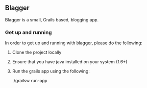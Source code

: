 ## Blagger

Blagger is a small, Grails based, blogging app.

### Get up and running

In order to get up and running with blagger, please do the following:

1. Clone the project locally
2. Ensure that you have java installed on your system (1.6+)
3. Run the grails app using the following:

    ./grailsw run-app
